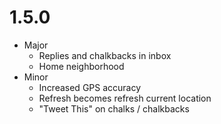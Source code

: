 # 1.5.0

* Major
    * Replies and chalkbacks in inbox
    * Home neighborhood
* Minor
    * Increased GPS accuracy
    * Refresh becomes refresh current location
    * "Tweet This" on chalks / chalkbacks

